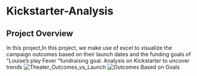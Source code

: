 # Kickstarter-Analysis
## Project Overview 
In this project,In this project, we make use of excel to visualize the campaign outcomes based on their launch dates and the funding goals of "Louise’s play Fever "fundraising goal. 
Analysis on Kickstarter to uncover trends 
 ![Theater_Outcomes_vs_Launch](https://user-images.githubusercontent.com/58860105/129986948-b3485ba3-8a38-4c7b-9cef-23ab51b15a43.png)
![Outcomes Based on Goals](https://user-images.githubusercontent.com/58860105/129987225-4a9f348b-05fc-46fd-8d72-09b2835735e3.png)
